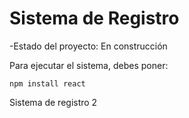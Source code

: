 <h1>Sistema de Registro</h1>

-Estado del proyecto: En construcción

Para ejecutar el sistema, debes poner:

```npm install react```

Sistema de registro 2
